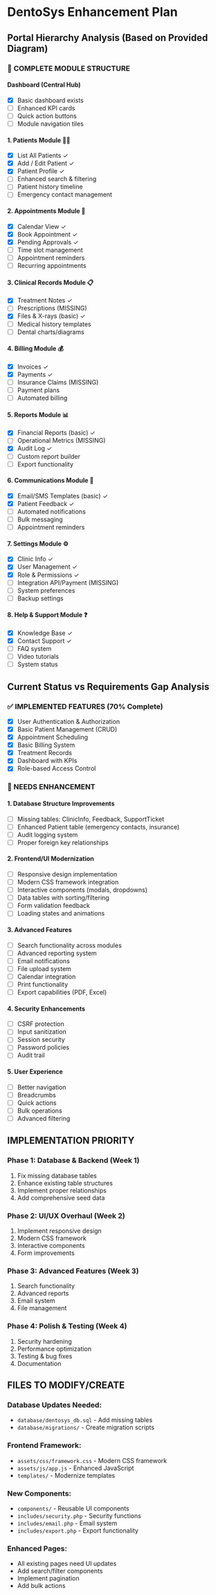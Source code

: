 # DentoSys Enhancement Plan

## Portal Hierarchy Analysis (Based on Provided Diagram)

### 🎯 **COMPLETE MODULE STRUCTURE**

#### **Dashboard (Central Hub)**
- [x] Basic dashboard exists
- [ ] Enhanced KPI cards
- [ ] Quick action buttons
- [ ] Module navigation tiles

#### **1. Patients Module** 🧑‍⚕️
- [x] List All Patients ✓
- [x] Add / Edit Patient ✓  
- [x] Patient Profile ✓
- [ ] Enhanced search & filtering
- [ ] Patient history timeline
- [ ] Emergency contact management

#### **2. Appointments Module** 📅
- [x] Calendar View ✓
- [x] Book Appointment ✓
- [x] Pending Approvals ✓
- [ ] Time slot management
- [ ] Appointment reminders
- [ ] Recurring appointments

#### **3. Clinical Records Module** 📋
- [x] Treatment Notes ✓
- [ ] Prescriptions (MISSING)
- [x] Files & X-rays (basic) ✓
- [ ] Medical history templates
- [ ] Dental charts/diagrams

#### **4. Billing Module** 💰
- [x] Invoices ✓
- [x] Payments ✓
- [ ] Insurance Claims (MISSING)
- [ ] Payment plans
- [ ] Automated billing

#### **5. Reports Module** 📊
- [x] Financial Reports (basic) ✓
- [ ] Operational Metrics (MISSING)
- [x] Audit Log ✓
- [ ] Custom report builder
- [ ] Export functionality

#### **6. Communications Module** 💬
- [x] Email/SMS Templates (basic) ✓
- [x] Patient Feedback ✓
- [ ] Automated notifications
- [ ] Bulk messaging
- [ ] Appointment reminders

#### **7. Settings Module** ⚙️
- [x] Clinic Info ✓
- [x] User Management ✓
- [x] Role & Permissions ✓
- [ ] Integration API/Payment (MISSING)
- [ ] System preferences
- [ ] Backup settings

#### **8. Help & Support Module** ❓
- [x] Knowledge Base ✓
- [x] Contact Support ✓
- [ ] FAQ system
- [ ] Video tutorials
- [ ] System status

## Current Status vs Requirements Gap Analysis

### ✅ IMPLEMENTED FEATURES (70% Complete)
- [x] User Authentication & Authorization
- [x] Basic Patient Management (CRUD)
- [x] Appointment Scheduling
- [x] Basic Billing System
- [x] Treatment Records
- [x] Dashboard with KPIs
- [x] Role-based Access Control

### 🔄 NEEDS ENHANCEMENT

#### 1. **Database Structure Improvements**
- [ ] Missing tables: ClinicInfo, Feedback, SupportTicket
- [ ] Enhanced Patient table (emergency contacts, insurance)
- [ ] Audit logging system
- [ ] Proper foreign key relationships

#### 2. **Frontend/UI Modernization**
- [ ] Responsive design implementation
- [ ] Modern CSS framework integration
- [ ] Interactive components (modals, dropdowns)
- [ ] Data tables with sorting/filtering
- [ ] Form validation feedback
- [ ] Loading states and animations

#### 3. **Advanced Features**
- [ ] Search functionality across modules
- [ ] Advanced reporting system
- [ ] Email notifications
- [ ] File upload system
- [ ] Calendar integration
- [ ] Print functionality
- [ ] Export capabilities (PDF, Excel)

#### 4. **Security Enhancements**
- [ ] CSRF protection
- [ ] Input sanitization
- [ ] Session security
- [ ] Password policies
- [ ] Audit trail

#### 5. **User Experience**
- [ ] Better navigation
- [ ] Breadcrumbs
- [ ] Quick actions
- [ ] Bulk operations
- [ ] Advanced filtering

## IMPLEMENTATION PRIORITY

### Phase 1: Database & Backend (Week 1)
1. Fix missing database tables
2. Enhance existing table structures
3. Implement proper relationships
4. Add comprehensive seed data

### Phase 2: UI/UX Overhaul (Week 2)
1. Implement responsive design
2. Modern CSS framework
3. Interactive components
4. Form improvements

### Phase 3: Advanced Features (Week 3)
1. Search functionality
2. Advanced reports
3. Email system
4. File management

### Phase 4: Polish & Testing (Week 4)
1. Security hardening
2. Performance optimization
3. Testing & bug fixes
4. Documentation

## FILES TO MODIFY/CREATE

### Database Updates Needed:
- `database/dentosys_db.sql` - Add missing tables
- `database/migrations/` - Create migration scripts

### Frontend Framework:
- `assets/css/framework.css` - Modern CSS framework
- `assets/js/app.js` - Enhanced JavaScript
- `templates/` - Modernize templates

### New Components:
- `components/` - Reusable UI components
- `includes/security.php` - Security functions
- `includes/email.php` - Email system
- `includes/export.php` - Export functionality

### Enhanced Pages:
- All existing pages need UI updates
- Add search/filter components
- Implement pagination
- Add bulk actions
